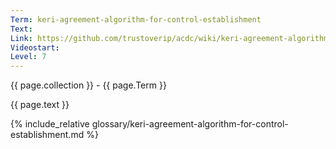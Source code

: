 ```yaml
---
Term: keri-agreement-algorithm-for-control-establishment
Text: 
Link: https://github.com/trustoverip/acdc/wiki/keri-agreement-algorithm-for-control-establishment.md
Videostart: 
Level: 7
---
```


{{ page.collection }} - {{ page.Term }}

   {{ page.text }}

{% include_relative glossary/keri-agreement-algorithm-for-control-establishment.md %}
